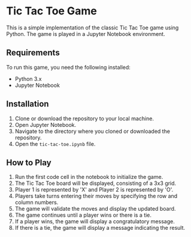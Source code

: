 # Tic Tac Toe Game

This is a simple implementation of the classic Tic Tac Toe game using Python. The game is played in a Jupyter Notebook environment.

## Requirements

To run this game, you need the following installed:
- Python 3.x
- Jupyter Notebook

## Installation

1. Clone or download the repository to your local machine.
2. Open Jupyter Notebook.
3. Navigate to the directory where you cloned or downloaded the repository.
4. Open the `tic-tac-toe.ipynb` file.

## How to Play

1. Run the first code cell in the notebook to initialize the game.
2. The Tic Tac Toe board will be displayed, consisting of a 3x3 grid.
3. Player 1 is represented by 'X' and Player 2 is represented by 'O'.
4. Players take turns entering their moves by specifying the row and column numbers.
5. The game will validate the moves and display the updated board.
6. The game continues until a player wins or there is a tie.
7. If a player wins, the game will display a congratulatory message.
8. If there is a tie, the game will display a message indicating the result.
